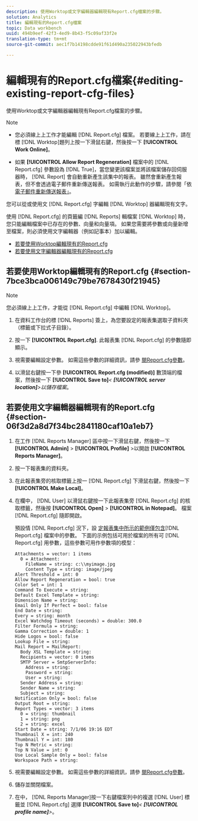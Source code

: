 ```yaml
---
description: 使用Worktop或文字編輯器編輯現有Report.cfg檔案的步驟。
solution: Analytics
title: 編輯現有的Report.cfg檔案
topic: Data workbench
uuid: 494b9eef-42f3-4ed9-8b43-f5c09af33f2e
translation-type: tm+mt
source-git-commit: aec1f7b14198cdde91f61d490a235022943bfedb

---
```



# 編輯現有的Report.cfg檔案{#editing-existing-report-cfg-files}

使用Worktop或文字編輯器編輯現有Report.cfg檔案的步驟。

>[!NOTE]
>
>* 您必須線上上工作才能編輯 [!DNL Report.cfg] 檔案。 若要線上上工作，請在標 [!DNL Worktop]題列上按一下滑鼠右鍵，然後按一下 **[!UICONTROL Work Online]**。
   >
   >
* 如果 **[!UICONTROL Allow Report Regeneration]** 檔案中的 [!DNL Report.cfg] 參數設為 [!DNL True]，當您變更該檔案並將該檔案儲存回伺服器時， [!DNL Report] 會自動重新產生該集中的報表。 雖然會重新產生報表，但不會透過電子郵件重新傳送報表。 如需執行此動作的步驟，請參閱「依 [電子郵件重新傳送報表」](../../../../home/c-rpt-oview/c-work-rpt-sets/c-edit-ex-rpt-files/t-res-rpts-email.md#task-b0a21f1c925f4e5d82560581ae4cf607)。
>



您可以從或使用文 [!DNL Report.cfg] 字編輯 [!DNL Worktop] 器編輯現有文字。

使用 [!DNL Report.cfg] 的頁籤編 [!DNL Reports] 輯檔案 [!DNL Worktop] 時，您只能編輯檔案中已存在的參數、向量和向量項。 如果您需要將參數或向量新增至檔案，則必須使用文字編輯器（例如記事本）加以編輯。

* [若要使用Worktop編輯現有的Report.cfg](../../../../home/c-rpt-oview/c-work-rpt-sets/c-edit-ex-rpt-files/c-edit-ex-rpt-files.md#section-7bce3bca006149c79be7678430f21945)
* [若要使用文字編輯器編輯現有的Report.cfg](../../../../home/c-rpt-oview/c-work-rpt-sets/c-edit-ex-rpt-files/c-edit-ex-rpt-files.md#section-06f3d2a8d7f34bc2841180caf10a1eb7)

## 若要使用Worktop編輯現有的Report.cfg {#section-7bce3bca006149c79be7678430f21945}

>[!NOTE]
>
>您必須線上上工作，才能從 [!DNL Report.cfg] 中編輯 [!DNL Worktop]。

1. 在資料工作台的標 [!DNL Reports] 簽上，為您要設定的報表集選取子資料夾（標籤或下拉式子目錄）。
1. 按一下 **[!UICONTROL Report.cfg]**. 此報表集 [!DNL Report.cfg] 的參數隨即顯示。

1. 視需要編輯設定參數。 如需這些參數的詳細資訊，請參 [閱Report.cfg參數](../../../../home/c-rpt-oview/c-rpt-param-ref/c-rpt-param.md#concept-838e59d72d3f4cb29ee15f5c7eb0ceff)。
1. 以滑鼠右鍵按一下參 **[!UICONTROL Report.cfg (modified)]** 數頂端的檔案，然後按一下 **[!UICONTROL Save to]***&lt; **[!UICONTROL server location]**>以儲存檔案&#x200B;*。

## 若要使用文字編輯器編輯現有的Report.cfg {#section-06f3d2a8d7f34bc2841180caf10a1eb7}

1. 在工作 [!DNL Reports Manager] 區中按一下滑鼠右鍵，然後按一下 **[!UICONTROL Admin]** > **[!UICONTROL Profile]** >以開啟 **[!UICONTROL Reports Manager]**。

1. 按一下報表集的資料夾。
1. 在此報表集旁的核取標籤上按一 [!DNL Report.cfg] 下滑鼠右鍵，然後按一下 **[!UICONTROL Make Local]**。

1. 在欄中， [!DNL User] 以滑鼠右鍵按一下此報表集旁 [!DNL Report.cfg] 的核取標籤，然後按 **[!UICONTROL Open]** > **[!UICONTROL in Notepad]**。 檔案 [!DNL Report.cfg] 隨即開啟。

   預設情 [!DNL Report.cfg] 況下，設 [定報表集中所示的範例僅包含](../../../../home/c-rpt-oview/c-work-rpt-sets/t-create-rpt-set/t-config-rpt-set/t-config-rpt-set.md#task-cfb2fd0c28bc48c2acdd582fe0d670d0)[!DNL Report.cfg] 檔案中的參數。 下面的示例包括可用於檔案的所有可 [!DNL Report.cfg] 用參數，這些參數可用作參數項的模型：

   ```
   Attachments = vector: 1 items
     0 = Attachment:
       FileName = string: c:\\myimage.jpg
       Content Type = string: image/jpeg
   Alert Threshold = int: 0
   Allow Report Regeneration = bool: true
   Color Set = int: 1
   Command To Execute = string: 
   Default Excel Template = string: 
   Dimension Name = string: 
   Email Only If Perfect = bool: false
   End Date = string: 
   Every = string: month
   Excel Watchdog Timeout (seconds) = double: 300.0
   Filter Formula = string: 
   Gamma Correction = double: 1
   Hide Logos = bool: false
   Lookup File = string: 
   Mail Report = MailReport: 
     Body XSL Template = string: 
     Recipients = vector: 0 items
     SMTP Server = SmtpServerInfo: 
       Address = string: 
       Password = string: 
       User = string: 
     Sender Address = string: 
     Sender Name = string: 
     Subject = string: 
   Notification Only = bool: false
   Output Root = string: 
   Report Types = vector: 3 items
     0 = string: thumbnail
     1 = string: png
     2 = string: excel
   Start Date = string: 7/1/06 19:16 EDT
   Thumbnail X = int: 240
   Thumbnail Y = int: 180
   Top N Metric = string: 
   Top N Value = int: 0
   Use Local Sample Only = bool: false
   Workspace Path = string: 
   ```

1. 視需要編輯設定參數。 如需這些參數的詳細資訊，請參 [閱Report.cfg參數](../../../../home/c-rpt-oview/c-rpt-param-ref/c-rpt-param.md#concept-838e59d72d3f4cb29ee15f5c7eb0ceff)。
1. 儲存並關閉檔案。
1. 在中， [!DNL Reports Manager]按一下右鍵檔案列中的複選 [!DNL User] 標籤並 [!DNL Report.cfg] 選擇 **[!UICONTROL Save to]***&lt; **[!UICONTROL profile name]**>*。

